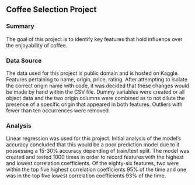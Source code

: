## Coffee Selection Project

### Summary
The goal of this project is to identify key features that hold influence over the enjoyability of coffee.

### Data Source
The data used for this project is public domain and is hosted on Kaggle. Features pertaining to name, origin, price, rating. After attempting to isolate the correct origin name with code, it was decided that these changes would be made by hand within the CSV file. Dummy variables were created or all object data and the two origin columns were combined as to not dilute the presence of a specific origin that appeared in both features. Outliers with fewer than ten occurrences were removed.

### Analysis
Linear regression was used for this project. Initial analysis of the model’s accuracy concluded that this would be a poor prediction model due to it possessing a 15-30% accuracy depending of train/test split. The model was created and tested 1000 times in order to record features with the highest and lowest correlation coefficients. Of the eighty-six features, two were within the top five highest correlation coefficients 95% of the time and one was in the top five lowest correlation coefficients 93% of the time. 
